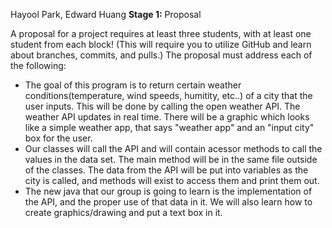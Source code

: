 Hayool Park, Edward Huang
**Stage 1:**  Proposal

A proposal for a project requires at least three students,
with at least one student from each block!  (This will require
you to utilize GitHub and learn about branches, commits, and pulls.)
The proposal must address each of the following:


- The goal of this program is to return certain weather conditions(temperature, wind speeds, humitity, etc..) of a city that the user inputs. This will be done by calling the open weather API. The weather API updates in real time. There will be a graphic which looks like a simple weather app, that says "weather app" and an "input city" box for the user. 
- Our classes will call the API and will contain acessor methods to call the values in the data set. The main method will be in the same file outside of the classes. The data from the API will be put into variables as the city is called, and methods will exist to access them and print them out. 
- The new java that our group is going to learn is the implementation of the API, and the proper use of that data in it. We will also learn how to create graphics/drawing and put a text box in it. 
